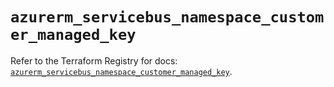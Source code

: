 # `azurerm_servicebus_namespace_customer_managed_key`

Refer to the Terraform Registry for docs: [`azurerm_servicebus_namespace_customer_managed_key`](https://registry.terraform.io/providers/hashicorp/azurerm/4.48.0/docs/resources/servicebus_namespace_customer_managed_key).
